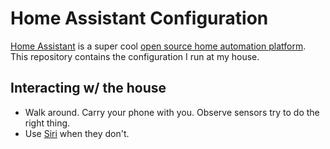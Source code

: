 # Home Assistant Configuration

[Home Assistant](https://github.com/home-assistant/home-assistant/) is a super cool [open source home automation platform](https://home-assistant.io/). This repository contains the configuration I run at my house.

## Interacting w/ the house

* Walk around. Carry your phone with you. Observe sensors try to do the right thing.
* Use [Siri](./doc/siri.md) when they don't.
